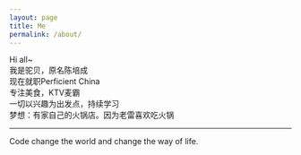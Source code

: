 ```yaml
---
layout: page
title: Me
permalink: /about/
---
```


Hi all~<br>
我是驼贝，原名陈培成<br>
现在就职Perficient China<br>
专注美食，KTV麦霸<br>
一切以兴趣为出发点，持续学习<br>
梦想：有家自己的火锅店。因为老雷喜欢吃火锅<br>
<hr>
Code change the world and change the way of life.
